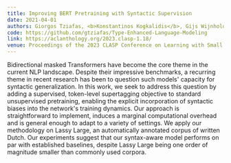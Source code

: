 ```yaml
---
title: Improving BERT Pretraining with Syntactic Supervision
date: 2021-04-01
authors: Giorgos Tziafas, <b>Konstantinos Kogkalidis</b>, Gijs Wijnholds and Michael Moortgat
code: https://github.com/gtziafas/Type-Enhanced-Language-Modeling
link: https://aclanthology.org/2023.clasp-1.18/
venue: Proceedings of the 2023 CLASP Conference on Learning with Small Data (LSD)
---
```


Bidirectional masked Transformers have become the core theme in the current NLP landscape. Despite their impressive benchmarks, a recurring theme in recent research has been to question such models' capacity for syntactic generalization. In this work, we seek to address this question by adding a supervised, token-level supertagging objective to standard unsupervised pretraining, enabling the explicit incorporation of syntactic biases into the network's training dynamics. Our approach is straightforward to implement, induces a marginal computational overhead and is general enough to adapt to a variety of settings. We apply our methodology on Lassy Large, an automatically annotated corpus of written Dutch. Our experiments suggest that our syntax-aware model performs on par with established baselines, despite Lassy Large being one order of magnitude smaller than commonly used corpora. 